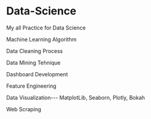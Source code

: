 # Data-Science
My all Practice for Data Science

Machine Learning Algorithm

Data Cleaning Process

Data Mining Tehnique

Dashboard Development

Feature Engineering

Data Visualization--- MatplotLib, Seaborn, Plotly, Bokah

Web Scraping
